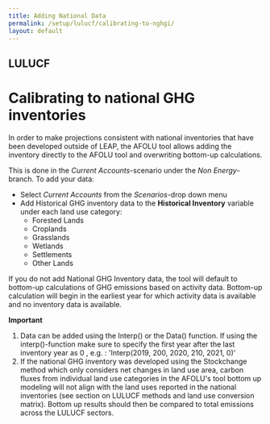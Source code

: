 ```yaml
---
title: Adding National Data
permalink: /setup/lulucf/calibrating-to-nghgi/
layout: default
---
```

## LULUCF
# Calibrating to national GHG inventories
In order to make projections consistent with national inventories that have been developed outside of LEAP, the AFOLU tool allows adding the inventory directly to the AFOLU tool and overwriting bottom-up calculations. 

This is done in the *Current Accounts*-scenario under the *Non Energy*-branch. To add your data:
- Select *Current Accounts* from the *Scenarios*-drop down menu
- Add Historical GHG inventory data to the **Historical Inventory** variable under each land use category:
  - Forested Lands
  - Croplands
  - Grasslands
  - Wetlands
  - Settlements
  - Other Lands


If you do not add National GHG Inventory data, the tool will default to bottom-up calculations of GHG emissions based on activity data. Bottom-up calculation will begin in the earliest year for which activity data is available and no inventory data is available. 

**Important** 
1) Data can be added using the Interp() or the Data() function. If using the interp()-function make sure to specify the first year after the last inventory year as 0 , e.g. : 'Interp(2019, 200, 2020, 210, 2021, 0)'
2) If the national GHG inventory was developed using the Stockchange method which only considers net changes in land use area, carbon fluxes from individual land use categories in the AFOLU's tool bottom up modeling will not align with the land uses reported in the national inventories (see section on LULUCF methods and land use conversion matrix). Bottom up results should then be compared to total emissions across the LULUCF sectors.

